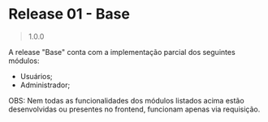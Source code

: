 # Release 01 - Base
> 1.0.0

A release "Base" conta com a implementação parcial dos seguintes módulos:
- Usuários;
- Administrador;

OBS: Nem todas as funcionalidades dos módulos listados acima estão desenvolvidas ou presentes no frontend, funcionam apenas via requisição.